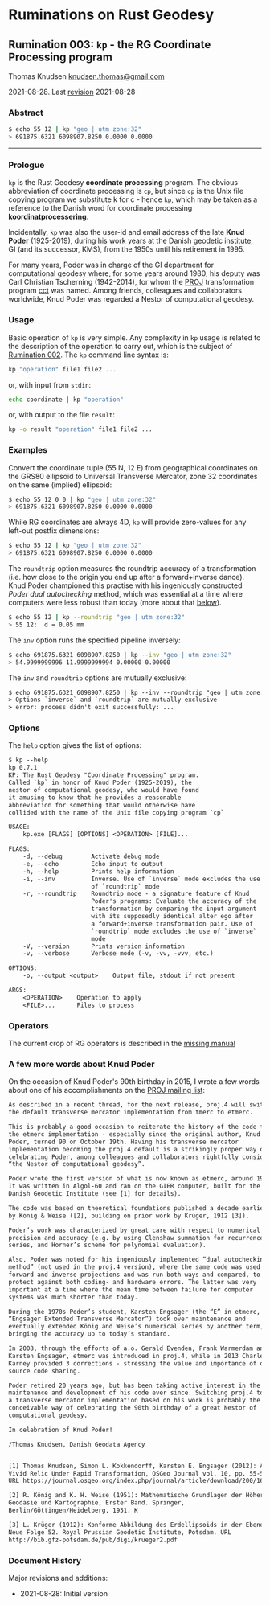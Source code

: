 # Ruminations on Rust Geodesy

## Rumination 003: `kp` - the RG Coordinate Processing program

Thomas Knudsen <knudsen.thomas@gmail.com>

2021-08-28. Last [revision](#document-history) 2021-08-28

### Abstract

```sh
$ echo 55 12 | kp "geo | utm zone:32"
> 691875.6321 6098907.8250 0.0000 0.0000
```

---

### Prologue

`kp` is the Rust Geodesy **coordinate processing** program. The obvious abbreviation of coordinate processing is `cp`, but since `cp` is the Unix file copying program we substitute k for c - hence `kp`, which may be taken as a reference to the Danish word for coordinate processing **koordinatprocessering**.

Incidentally, `kp` was also the user-id and email address of the late **Knud Poder** (1925-2019), during his work years at the Danish geodetic institute, GI (and its successor, KMS), from the 1950s until his retirement in 1995.

For many years, Poder was in charge of the GI department for computational geodesy where, for some years around 1980, his deputy was Carl Christian Tscherning (1942-2014), for whom the [PROJ](https::/proj.org) transformation program [cct](https://proj.org/apps/cct.html) was named. Among friends, colleagues and collaborators worldwide, Knud Poder was regarded a Nestor of computational geodesy.

### Usage

Basic operation of `kp` is very simple. Any complexity in `kp` usage is related to the description of the operation to carry out, which is the subject of [Rumination 002](/ruminations/002-rumination.md). The `kp` command line syntax is:

```sh
kp "operation" file1 file2 ...
```

or, with input from `stdin`:

```sh
echo coordinate | kp "operation"
```

or, with output to the file `result`:

```sh
kp -o result "operation" file1 file2 ...
```

### Examples

Convert the coordinate tuple (55 N, 12 E) from geographical coordinates  on the GRS80 ellipsoid to Universal Transverse Mercator, zone 32 coordinates on the same (implied) ellipsoid:

```sh
$ echo 55 12 0 0 | kp "geo | utm zone:32"
> 691875.6321 6098907.8250 0.0000 0.0000
```

While RG coordinates are always 4D, `kp` will provide zero-values for any left-out postfix dimensions:

```sh
$ echo 55 12 | kp "geo | utm zone:32"
> 691875.6321 6098907.8250 0.0000 0.0000
```

The `roundtrip` option measures the roundtrip accuracy of a transformation
(i.e. how close to the origin you end up after a forward+inverse dance). Knud Poder championed this practise with his ingeniously constructed *Poder dual autochecking* method, which was essential at a time where computers were less robust than today (more about that [below](#a-few-more-words-about-knud-poder)).

```sh
$ echo 55 12 | kp --roundtrip "geo | utm zone:32"
> 55 12:  d = 0.05 mm
```

The `inv` option runs the specified pipeline inversely:

```sh
$ echo 691875.6321 6098907.8250 | kp --inv "geo | utm zone:32"
> 54.9999999996 11.9999999994 0.00000 0.00000
```

The `inv` and `roundtrip` options are mutually exclusive:

```txt
$ echo 691875.6321 6098907.8250 | kp --inv --roundtrip "geo | utm zone:32"
> Options `inverse` and `roundtrip` are mutually exclusive
> error: process didn't exit successfully: ...
```

### Options

The `help` option gives the list of options:

```txt
$ kp --help
kp 0.7.1
KP: The Rust Geodesy "Coordinate Processing" program.
Called `kp` in honor of Knud Poder (1925-2019), the
nestor of computational geodesy, who would have found
it amusing to know that he provides a reasonable
abbreviation for something that would otherwise have
collided with the name of the Unix file copying program `cp`

USAGE:
    kp.exe [FLAGS] [OPTIONS] <OPERATION> [FILE]...

FLAGS:
    -d, --debug        Activate debug mode
    -e, --echo         Echo input to output
    -h, --help         Prints help information
    -i, --inv          Inverse. Use of `inverse` mode excludes the use
                       of `roundtrip` mode
    -r, --roundtrip    Roundtrip mode - a signature feature of Knud
                       Poder's programs: Evaluate the accuracy of the
                       transformation by comparing the input argument
                       with its supposedly identical alter ego after
                       a forward+inverse transformation pair. Use of
                       `roundtrip` mode excludes the use of `inverse`
                       mode
    -V, --version      Prints version information
    -v, --verbose      Verbose mode (-v, -vv, -vvv, etc.)

OPTIONS:
    -o, --output <output>    Output file, stdout if not present

ARGS:
    <OPERATION>    Operation to apply
    <FILE>...      Files to process
```

### Operators

The current crop of RG operators is described in the [missing manual](/ruminations/002-rumination.md)

### A few more words about Knud Poder

On the occasion of Knud Poder's 90th birthday in 2015, I wrote a few words about one of his accomplishments on the [PROJ mailing list](https://lists.osgeo.org/pipermail/proj/2015-October/006884.html):

```txt
As described in a recent thread, for the next release, proj.4 will switch
the default transverse mercator implementation from tmerc to etmerc.

This is probably a good occasion to reiterate the history of the code for
the etmerc implementation - especially since the original author, Knud
Poder, turned 90 on October 19th. Having his transverse mercator
implementation becoming the proj.4 default is a strikingly proper way of
celebrating Poder, among colleagues and collaborators rightfully considered
“the Nestor of computational geodesy”.

Poder wrote the first version of what is now known as etmerc, around 1961.
It was written in Algol-60 and ran on the GIER computer, built for the
Danish Geodetic Institute (see [1] for details).

The code was based on theoretical foundations published a decade earlier,
by König & Weise ([2], building on prior work by Krüger, 1912 [3]).

Poder’s work was characterized by great care with respect to numerical
precision and accuracy (e.g. by using Clenshaw summation for recurrence
series, and Horner’s scheme for polynomial evaluation).

Also, Poder was noted for his ingeniously implemented “dual autochecking
method” (not used in the proj.4 version), where the same code was used for
forward and inverse projections and was run both ways and compared, to
protect against both coding- and hardware errors. The latter was very
important at a time where the mean time between failure for computer
systems was much shorter than today.

During the 1970s Poder’s student, Karsten Engsager (the “E” in etmerc,
“Engsager Extended Transverse Mercator”) took over maintenance and
eventually extended König and Weise’s numerical series by another term,
bringing the accuracy up to today’s standard.

In 2008, through the efforts of a.o. Gerald Evenden, Frank Warmerdam and
Karsten Engsager, etmerc was introduced in proj.4, while in 2013 Charles
Karney provided 3 corrections - stressing the value and importance of open
source code sharing.

Poder retired 20 years ago, but has been taking active interest in the
maintenance and development of his code ever since. Switching proj.4 to use
a transverse mercator implementation based on his work is probably the best
conceivable way of celebrating the 90th birthday of a great Nestor of
computational geodesy.

In celebration of Knud Poder!

/Thomas Knudsen, Danish Geodata Agency


[1] Thomas Knudsen, Simon L. Kokkendorff, Karsten E. Engsager (2012): A
Vivid Relic Under Rapid Transformation, OSGeo Journal vol. 10, pp. 55-57,
URL https://journal.osgeo.org/index.php/journal/article/download/200/167

[2] R. König and K. H. Weise (1951): Mathematische Grundlagen der Höheren
Geodäsie und Kartographie, Erster Band. Springer,
Berlin/Göttingen/Heidelberg, 1951. K

[3] L. Krüger (1912): Konforme Abbildung des Erdellipsoids in der Ebene.
Neue Folge 52. Royal Prussian Geodetic Institute, Potsdam. URL
http://bib.gfz-potsdam.de/pub/digi/krueger2.pdf
```

### Document History

Major revisions and additions:

- 2021-08-28: Initial version
